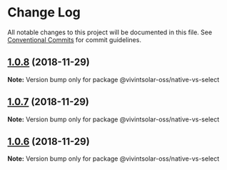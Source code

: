 # Change Log

All notable changes to this project will be documented in this file.
See [Conventional Commits](https://conventionalcommits.org) for commit guidelines.

## [1.0.8](https://github.com/vivintsolar-oss/react-native-components/compare/@vivintsolar-oss/native-vs-select@1.0.7...@vivintsolar-oss/native-vs-select@1.0.8) (2018-11-29)

**Note:** Version bump only for package @vivintsolar-oss/native-vs-select





## [1.0.7](https://github.com/vivintsolar-oss/react-native-components/compare/@vivintsolar-oss/native-vs-select@1.0.5...@vivintsolar-oss/native-vs-select@1.0.7) (2018-11-29)

**Note:** Version bump only for package @vivintsolar-oss/native-vs-select





## [1.0.6](https://github.com/vivintsolar-oss/react-native-components/compare/@vivintsolar-oss/native-vs-select@1.0.5...@vivintsolar-oss/native-vs-select@1.0.6) (2018-11-29)

**Note:** Version bump only for package @vivintsolar-oss/native-vs-select
